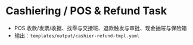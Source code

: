 # Cashiering / POS & Refund Task

- POS 收款/发票/收据、找零与交接班、退款触发与审批、现金抽屉与保险箱
- 输出：`templates/output/cashier-refund-tmpl.yaml`
